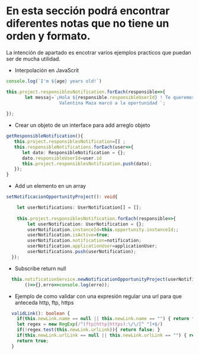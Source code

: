 #  En esta sección podrá encontrar diferentes notas que no tiene un orden y formato. 
La intención de apartado es encotrar varios ejemplos practicos que puedan ser de mucha utilidad.

* Interpolación en JavaScrit

```typescript
console.log(`I'm ${age} years old!`)

this.project.responsiblesNotification.forEach(responsible=>{
       let messaj=`¡Hola ${responsible.responsibleUserId} ! Te queremos comentar que 
                    Valentina Maza marcó a la oportunidad `; 
       
});

```

* Crear un objeto de un interface para add arreglo objeto

```typescript
getResponsibleNotification(){ 
   this.project.responsiblesNotification=[] ;
   this.responsibleNotifications.forEach(user=>{
      let dato: ResponsibleNotification = {}; 
      dato.responsibleUserId=user.id         
      this.project.responsiblesNotification.push(dato); 
   });   
}

```

* Add un elemento en un array

```typescript
setNotificacionOpportunityProject(): void{

    let userNotifications: UserNotification[] = [];
 
    this.project.responsiblesNotification.forEach(responsible=>{      
        let userNotification: UserNotification = {};      
        userNotification.instanceId=this.opportunity.instanceId;;
        userNotification.isActive=true;
        userNotification.notification=notification;
        userNotification.applicationUser=applicationUser;
        userNotifications.push(userNotification); 
  });
```
* Subscribe return null

```typescript
  this.notificationService.newNotificationOpportunityProject(userNotifications,this.opportunity.instanceId).subscribe(
       ()=>{},erro=>console.log(erro));
```

* Ejemplo de como validar con una expresión regular una url para que anteceda http, ftp, https
```typescript
  validLink(): boolean {
    if(this.newLink.name == null || this.newLink.name == "") { return false; }
    let regex = new RegExp(/^(ftp|http|https):\/\/[^ "]+$/)
    if(!regex.test(this.newLink.urlLink)){ return false; }
    if(this.newLink.urlLink == null || this.newLink.urlLink == "") { return false; }
    return true;
  }
```


